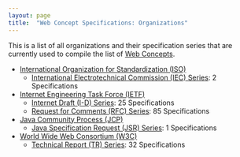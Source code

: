 ```yaml
---
layout: page
title:  "Web Concept Specifications: Organizations"
---
```


This is a list of all organizations and their specification series that are currently used to compile the list of [Web Concepts](../concepts).

* [International Organization for Standardization (ISO)](ISO)
  * [International Electrotechnical Commission (IEC) Series](ISO/IEC "Series overview"): 2 Specifications
* [Internet Engineering Task Force (IETF)](IETF)
  * [Internet Draft (I-D) Series](IETF/I-D "Series overview"): 25 Specifications
  * [Request for Comments (RFC) Series](IETF/RFC "Series overview"): 85 Specifications
* [Java Community Process (JCP)](JCP)
  * [Java Specification Request (JSR) Series](JCP/JSR "Series overview"): 1 Specifications
* [World Wide Web Consortium (W3C)](W3C)
  * [Technical Report (TR) Series](W3C/TR "Series overview"): 32 Specifications

